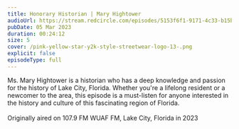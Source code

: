 ```yaml
---
title: Honorary Historian | Mary Hightower
audioUrl: https://stream.redcircle.com/episodes/5153f6f1-9171-4c33-b15b-820128c602c7/stream.mp3
pubDate: 05 Mar 2023
duration: 00:24:12
size: 5
cover: /pink-yellow-star-y2k-style-streetwear-logo-13-.png
explicit: false
episodeType: full
---
```

Ms. Mary Hightower is a historian who has a deep knowledge and passion for the history of Lake City, Florida. Whether you're a lifelong resident or a newcomer to the area, this episode is a must-listen for anyone interested in the history and culture of this fascinating region of Florida.\
\
Originally aired on 107.9 FM WUAF FM, Lake City, Florida in 2023